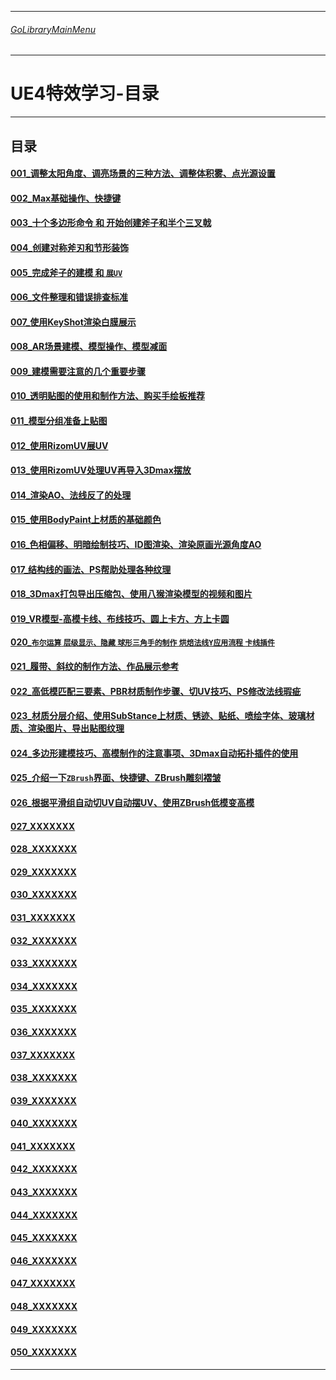 ___________________________________________________________________________________________
###### [GoLibraryMainMenu](../_LibraryMainMenu_.md)
___________________________________________________________________________________________
# UE4特效学习-目录

___________________________________________________________________________________________

## 目录

#### [001_调整太阳角度、调亮场景的三种方法、调整体积雾、点光源设置](./UE_EffectBase/UE_EffectBaseV001.md)

#### [002_Max基础操作、快捷键](./UE_EffectBase/UE_EffectBaseV002.md)

#### [003_十个多边形命令 和 开始创建斧子和半个三叉戟](./UE_EffectBase/UE_EffectBaseV003.md)

#### [004_创建对称斧刃和节形装饰](./UE_EffectBase/UE_EffectBaseV004.md)

#### [005_完成斧子的建模 和 `展UV`](./UE_EffectBase/UE_EffectBaseV005.md)

#### [006_文件整理和错误排查标准](./UE_EffectBase/UE_EffectBaseV006.md)

#### [007_使用KeyShot渲染白膜展示](./UE_EffectBase/UE_EffectBaseV007.md)

#### [008_AR场景建模、模型操作、模型减面](./UE_EffectBase/UE_EffectBaseV008.md)

#### [009_建模需要注意的几个重要步骤](./UE_EffectBase/UE_EffectBaseV009.md)

#### [010_透明贴图的使用和制作方法、购买手绘板推荐](./UE_EffectBase/UE_EffectBaseV010.md)

#### [011_模型分组准备上贴图](./UE_EffectBase/UE_EffectBaseV011.md)

#### [012_使用RizomUV展UV](./UE_EffectBase/UE_EffectBaseV012.md)

#### [013_使用RizomUV处理UV再导入3Dmax摆放](./UE_EffectBase/UE_EffectBaseV013.md)

#### [014_渲染AO、法线反了的处理](./UE_EffectBase/UE_EffectBaseV014.md)

#### [015_使用BodyPaint上材质的基础颜色](./UE_EffectBase/UE_EffectBaseV015.md)

#### [016_色相偏移、明暗绘制技巧、ID图渲染、渲染原画光源角度AO](./UE_EffectBase/UE_EffectBaseV016.md)

#### [017_结构线的画法、PS帮助处理各种纹理](./UE_EffectBase/UE_EffectBaseV017.md)

#### [018_3Dmax打包导出压缩包、使用八猴渲染模型的视频和图片](./UE_EffectBase/UE_EffectBaseV018.md)

#### [019_VR模型-高模卡线、布线技巧、圆上卡方、方上卡圆](./UE_EffectBase/UE_EffectBaseV019.md)

#### [020_`布尔运算` `层级显示、隐藏` `球形三角手的制作` `烘焙法线Y应用流程` `卡线插件`](./UE_EffectBase/UE_EffectBaseV020.md)

#### [021_履带、斜纹的制作方法、作品展示参考](./UE_EffectBase/UE_EffectBaseV021.md)

#### [022_高低模匹配三要素、PBR材质制作步骤、切UV技巧、PS修改法线瑕疵](./UE_EffectBase/UE_EffectBaseV022.md)

#### [023_材质分层介绍、使用SubStance上材质、锈迹、贴纸、喷绘字体、玻璃材质、渲染图片、导出贴图纹理](./UE_EffectBase/UE_EffectBaseV023.md)

#### [024_多边形建模技巧、高模制作的注意事项、3Dmax自动拓扑插件的使用](./UE_EffectBase/UE_EffectBaseV024.md)

#### [025_介绍一下`ZBrush`界面、快捷键、ZBrush雕刻褶皱](./UE_EffectBase/UE_EffectBaseV025.md)

#### [026_根据平滑组自动切UV自动摆UV、使用ZBrush低模变高模](./UE_EffectBase/UE_EffectBaseV026.md)

#### [027_XXXXXXX](./UE_EffectBase/UE_EffectBaseV027.md)

#### [028_XXXXXXX](./UE_EffectBase/UE_EffectBaseV028.md)

#### [029_XXXXXXX](./UE_EffectBase/UE_EffectBaseV029.md)

#### [030_XXXXXXX](./UE_EffectBase/UE_EffectBaseV030.md)

#### [031_XXXXXXX](./UE_EffectBase/UE_EffectBaseV031.md)

#### [032_XXXXXXX](./UE_EffectBase/UE_EffectBaseV032.md)

#### [033_XXXXXXX](./UE_EffectBase/UE_EffectBaseV033.md)

#### [034_XXXXXXX](./UE_EffectBase/UE_EffectBaseV034.md)

#### [035_XXXXXXX](./UE_EffectBase/UE_EffectBaseV035.md)

#### [036_XXXXXXX](./UE_EffectBase/UE_EffectBaseV036.md)

#### [037_XXXXXXX](./UE_EffectBase/UE_EffectBaseV037.md)

#### [038_XXXXXXX](./UE_EffectBase/UE_EffectBaseV038.md)

#### [039_XXXXXXX](./UE_EffectBase/UE_EffectBaseV039.md)

#### [040_XXXXXXX](./UE_EffectBase/UE_EffectBaseV040.md)

#### [041_XXXXXXX](./UE_EffectBase/UE_EffectBaseV041.md)

#### [042_XXXXXXX](./UE_EffectBase/UE_EffectBaseV042.md)

#### [043_XXXXXXX](./UE_EffectBase/UE_EffectBaseV043.md)

#### [044_XXXXXXX](./UE_EffectBase/UE_EffectBaseV044.md)

#### [045_XXXXXXX](./UE_EffectBase/UE_EffectBaseV045.md)

#### [046_XXXXXXX](./UE_EffectBase/UE_EffectBaseV046.md)

#### [047_XXXXXXX](./UE_EffectBase/UE_EffectBaseV047.md)

#### [048_XXXXXXX](./UE_EffectBase/UE_EffectBaseV048.md)

#### [049_XXXXXXX](./UE_EffectBase/UE_EffectBaseV049.md)

#### [050_XXXXXXX](./UE_EffectBase/UE_EffectBaseV050.md)

------